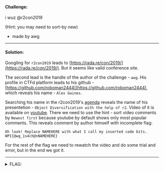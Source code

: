 #### Challenge:

i wuz @r2con2019 

(Hint: you may need to sort-by new)

- made by awg 


---

#### Solution:

Googling for `r2con2019` leads to [https://rada.re/con/2019/](https://rada.re/con/2019/). But it seems like valid conference site. 

The second lead is the handle of the author of the challenge - `awg`. His profile in CTFd platform leads to his github - [https://github.com/roboman2444](https://github.com/roboman2444), which reveals his name - `Alex Gaines`. 

Searching his name in the r2con2019's [agenda](https://rada.re/con/2019/agenda.html#) reveals the name of his presentetion - `Object Diversification with the help of r2`. Video of it is available on [youtube](https://www.youtube.com/watch?v=fBGc7mhmYFg&ab_channel=PancakeNopcode). There we need to use the hint - sort video comments by `Newest first` because youtube by default shows only most popular comments. This reveals comment by author himself with incomplete flag:

```
Oh look! Replace NAMEHERE with what I call my inserted code bits. WPI{@wg_1s4ch@nNAMEHERE}
```

For the rest of the flag we need to rewatch the video and do some trial and error, but in the end we got it.

---

<details><summary>FLAG:</summary>

```
WPI{@wg_1s4ch@ncruftable}
```

</details>
<br/>
